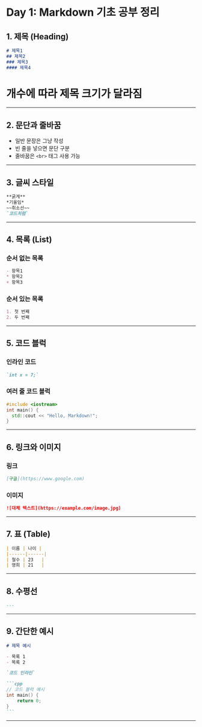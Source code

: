 # Day 1: Markdown 기초 공부 정리

## 1. 제목 (Heading)

```md
# 제목1
## 제목2
### 제목3
#### 제목4
```

# 개수에 따라 제목 크기가 달라짐

---

## 2. 문단과 줄바꿈

- 일반 문장은 그냥 작성  
- 빈 줄을 넣으면 문단 구분  
- 줄바꿈은 `<br>` 태그 사용 가능  

---

## 3. 글씨 스타일

```md
**굵게**
*기울임*
~~취소선~~
`코드처럼`
```

---

## 4. 목록 (List)

### 순서 없는 목록

```md
- 항목1
* 항목2
+ 항목3
```
### 순서 있는 목록

```md
1. 첫 번째
2. 두 번째
```

---

## 5. 코드 블럭

### 인라인 코드

```md
`int x = 7;`
```

### 여러 줄 코드 블럭

```cpp
#include <iostream>
int main() {
  std::cout << "Hello, Markdown!";
}
```

---

## 6. 링크와 이미지

### 링크

```md
[구글](https://www.google.com)
```

### 이미지

```md
![대체 텍스트](https://example.com/image.jpg)
```

---

## 7. 표 (Table)

```md
| 이름 | 나이 |
|------|------|
| 철수 | 23   |
| 영희 | 21   |
```

---

## 8. 수평선

```md
---
```

---

## 9. 간단한 예시

````md
# 제목 예시

- 목록 1
- 목록 2

`코드 인라인`

```cpp
// 코드 블럭 예시
int main() {
    return 0;
}
```
````

---
